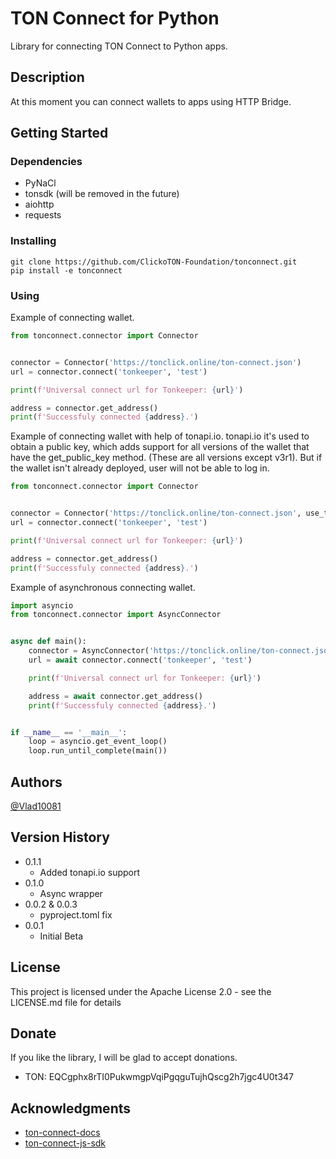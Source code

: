 # TON Connect for Python

Library for connecting TON Connect to Python apps.

## Description

At this moment you can connect wallets to apps using HTTP Bridge.

## Getting Started

### Dependencies

* PyNaCl
* tonsdk (will be removed in the future)
* aiohttp
* requests

### Installing

```
git clone https://github.com/ClickoTON-Foundation/tonconnect.git
pip install -e tonconnect
```

### Using

Example of connecting wallet.

```python
from tonconnect.connector import Connector


connector = Connector('https://tonclick.online/ton-connect.json')
url = connector.connect('tonkeeper', 'test')

print(f'Universal connect url for Tonkeeper: {url}')

address = connector.get_address()
print(f'Successfuly connected {address}.')
```

Example of connecting wallet with help of tonapi.io.
tonapi.io it's used to obtain a public key, which adds support for all versions of the wallet that have the get_public_key method. (These are all versions except v3r1).
But if the wallet isn't already deployed, user will not be able to log in.

```python
from tonconnect.connector import Connector


connector = Connector('https://tonclick.online/ton-connect.json', use_tonapi=True, tonapi_token=None)
url = connector.connect('tonkeeper', 'test')

print(f'Universal connect url for Tonkeeper: {url}')

address = connector.get_address()
print(f'Successfuly connected {address}.')
```

Example of asynchronous connecting wallet.

```python
import asyncio
from tonconnect.connector import AsyncConnector


async def main():
    connector = AsyncConnector('https://tonclick.online/ton-connect.json')
    url = await connector.connect('tonkeeper', 'test')

    print(f'Universal connect url for Tonkeeper: {url}')

    address = await connector.get_address()
    print(f'Successfuly connected {address}.')


if __name__ == '__main__':
    loop = asyncio.get_event_loop()
    loop.run_until_complete(main())
```

## Authors

[@Vlad10081](https://t.me/dalvgames)

## Version History

* 0.1.1
    * Added tonapi.io support
* 0.1.0
    * Async wrapper
* 0.0.2 & 0.0.3
    * pyproject.toml fix
* 0.0.1
    * Initial Beta

## License

This project is licensed under the Apache License 2.0 - see the LICENSE.md file for details

## Donate

If you like the library, I will be glad to accept donations.

* TON: EQCgphx8rTI0PukwmgpVqiPgqguTujhQscg2h7jgc4U0t347

## Acknowledgments

* [ton-connect-docs](https://github.com/ton-blockchain/ton-connect)
* [ton-connect-js-sdk](https://github.com/ton-connect/sdk)
